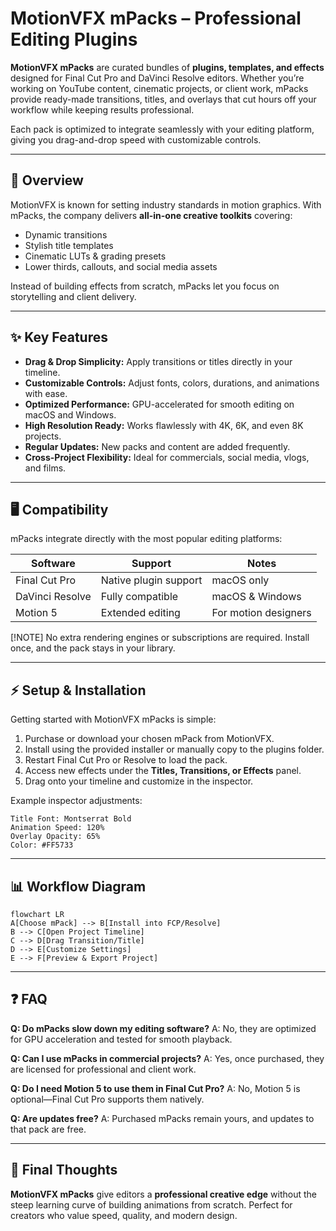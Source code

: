 # MotionVFX mPacks – Professional Editing Plugins

**MotionVFX mPacks** are curated bundles of **plugins, templates, and effects** designed for Final Cut Pro and DaVinci Resolve editors. Whether you’re working on YouTube content, cinematic projects, or client work, mPacks provide ready-made transitions, titles, and overlays that cut hours off your workflow while keeping results professional.

Each pack is optimized to integrate seamlessly with your editing platform, giving you drag-and-drop speed with customizable controls.

---

## 🔎 Overview

MotionVFX is known for setting industry standards in motion graphics. With mPacks, the company delivers **all-in-one creative toolkits** covering:

* Dynamic transitions
* Stylish title templates
* Cinematic LUTs & grading presets
* Lower thirds, callouts, and social media assets

Instead of building effects from scratch, mPacks let you focus on storytelling and client delivery.

---

## ✨ Key Features

* **Drag & Drop Simplicity:** Apply transitions or titles directly in your timeline.
* **Customizable Controls:** Adjust fonts, colors, durations, and animations with ease.
* **Optimized Performance:** GPU-accelerated for smooth editing on macOS and Windows.
* **High Resolution Ready:** Works flawlessly with 4K, 6K, and even 8K projects.
* **Regular Updates:** New packs and content are added frequently.
* **Cross-Project Flexibility:** Ideal for commercials, social media, vlogs, and films.

---

## 🖥 Compatibility

mPacks integrate directly with the most popular editing platforms:

| Software        | Support               | Notes                |
| --------------- | --------------------- | -------------------- |
| Final Cut Pro   | Native plugin support | macOS only           |
| DaVinci Resolve | Fully compatible      | macOS & Windows      |
| Motion 5        | Extended editing      | For motion designers |

\[!NOTE]
No extra rendering engines or subscriptions are required. Install once, and the pack stays in your library.

---

## ⚡ Setup & Installation

Getting started with MotionVFX mPacks is simple:

1. Purchase or download your chosen mPack from MotionVFX.
2. Install using the provided installer or manually copy to the plugins folder.
3. Restart Final Cut Pro or Resolve to load the pack.
4. Access new effects under the **Titles, Transitions, or Effects** panel.
5. Drag onto your timeline and customize in the inspector.

Example inspector adjustments:

```plaintext
Title Font: Montserrat Bold
Animation Speed: 120%
Overlay Opacity: 65%
Color: #FF5733
```

---

## 📊 Workflow Diagram

```mermaid
flowchart LR
A[Choose mPack] --> B[Install into FCP/Resolve]
B --> C[Open Project Timeline]
C --> D[Drag Transition/Title]
D --> E[Customize Settings]
E --> F[Preview & Export Project]
```

---

## ❓ FAQ

**Q: Do mPacks slow down my editing software?**
A: No, they are optimized for GPU acceleration and tested for smooth playback.

**Q: Can I use mPacks in commercial projects?**
A: Yes, once purchased, they are licensed for professional and client work.

**Q: Do I need Motion 5 to use them in Final Cut Pro?**
A: No, Motion 5 is optional—Final Cut Pro supports them natively.

**Q: Are updates free?**
A: Purchased mPacks remain yours, and updates to that pack are free.

---

## 🚀 Final Thoughts

**MotionVFX mPacks** give editors a **professional creative edge** without the steep learning curve of building animations from scratch. Perfect for creators who value speed, quality, and modern design.



